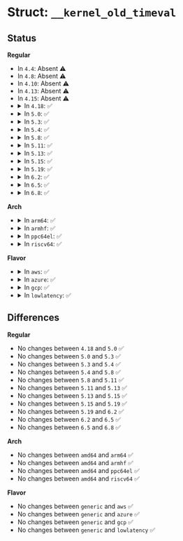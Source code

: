 # Struct: <code>__kernel_old_timeval</code>

## Status
<b>Regular</b>
<ul>
<li>
In <code>4.4</code>: Absent ⚠️
</li>
<li>
In <code>4.8</code>: Absent ⚠️
</li>
<li>
In <code>4.10</code>: Absent ⚠️
</li>
<li>
In <code>4.13</code>: Absent ⚠️
</li>
<li>
In <code>4.15</code>: Absent ⚠️
</li>
<li>
<details>
<summary>In <code>4.18</code>: ✅</summary>

```c
struct __kernel_old_timeval {
    __kernel_long_t tv_sec;
    __kernel_long_t tv_usec;
};
```
</details>
</li>
<li>
<details>
<summary>In <code>5.0</code>: ✅</summary>

```c
struct __kernel_old_timeval {
    __kernel_long_t tv_sec;
    __kernel_long_t tv_usec;
};
```
</details>
</li>
<li>
<details>
<summary>In <code>5.3</code>: ✅</summary>

```c
struct __kernel_old_timeval {
    __kernel_long_t tv_sec;
    __kernel_long_t tv_usec;
};
```
</details>
</li>
<li>
<details>
<summary>In <code>5.4</code>: ✅</summary>

```c
struct __kernel_old_timeval {
    __kernel_long_t tv_sec;
    __kernel_long_t tv_usec;
};
```
</details>
</li>
<li>
<details>
<summary>In <code>5.8</code>: ✅</summary>

```c
struct __kernel_old_timeval {
    __kernel_long_t tv_sec;
    __kernel_long_t tv_usec;
};
```
</details>
</li>
<li>
<details>
<summary>In <code>5.11</code>: ✅</summary>

```c
struct __kernel_old_timeval {
    __kernel_long_t tv_sec;
    __kernel_long_t tv_usec;
};
```
</details>
</li>
<li>
<details>
<summary>In <code>5.13</code>: ✅</summary>

```c
struct __kernel_old_timeval {
    __kernel_long_t tv_sec;
    __kernel_long_t tv_usec;
};
```
</details>
</li>
<li>
<details>
<summary>In <code>5.15</code>: ✅</summary>

```c
struct __kernel_old_timeval {
    __kernel_long_t tv_sec;
    __kernel_long_t tv_usec;
};
```
</details>
</li>
<li>
<details>
<summary>In <code>5.19</code>: ✅</summary>

```c
struct __kernel_old_timeval {
    __kernel_long_t tv_sec;
    __kernel_long_t tv_usec;
};
```
</details>
</li>
<li>
<details>
<summary>In <code>6.2</code>: ✅</summary>

```c
struct __kernel_old_timeval {
    __kernel_long_t tv_sec;
    __kernel_long_t tv_usec;
};
```
</details>
</li>
<li>
<details>
<summary>In <code>6.5</code>: ✅</summary>

```c
struct __kernel_old_timeval {
    __kernel_long_t tv_sec;
    __kernel_long_t tv_usec;
};
```
</details>
</li>
<li>
<details>
<summary>In <code>6.8</code>: ✅</summary>

```c
struct __kernel_old_timeval {
    __kernel_long_t tv_sec;
    __kernel_long_t tv_usec;
};
```
</details>
</li>
</ul>
<b>Arch</b>
<ul>
<li>
<details>
<summary>In <code>arm64</code>: ✅</summary>

```c
struct __kernel_old_timeval {
    __kernel_long_t tv_sec;
    __kernel_long_t tv_usec;
};
```
</details>
</li>
<li>
<details>
<summary>In <code>armhf</code>: ✅</summary>

```c
struct __kernel_old_timeval {
    __kernel_long_t tv_sec;
    __kernel_long_t tv_usec;
};
```
</details>
</li>
<li>
<details>
<summary>In <code>ppc64el</code>: ✅</summary>

```c
struct __kernel_old_timeval {
    __kernel_long_t tv_sec;
    __kernel_long_t tv_usec;
};
```
</details>
</li>
<li>
<details>
<summary>In <code>riscv64</code>: ✅</summary>

```c
struct __kernel_old_timeval {
    __kernel_long_t tv_sec;
    __kernel_long_t tv_usec;
};
```
</details>
</li>
</ul>
<b>Flavor</b>
<ul>
<li>
<details>
<summary>In <code>aws</code>: ✅</summary>

```c
struct __kernel_old_timeval {
    __kernel_long_t tv_sec;
    __kernel_long_t tv_usec;
};
```
</details>
</li>
<li>
<details>
<summary>In <code>azure</code>: ✅</summary>

```c
struct __kernel_old_timeval {
    __kernel_long_t tv_sec;
    __kernel_long_t tv_usec;
};
```
</details>
</li>
<li>
<details>
<summary>In <code>gcp</code>: ✅</summary>

```c
struct __kernel_old_timeval {
    __kernel_long_t tv_sec;
    __kernel_long_t tv_usec;
};
```
</details>
</li>
<li>
<details>
<summary>In <code>lowlatency</code>: ✅</summary>

```c
struct __kernel_old_timeval {
    __kernel_long_t tv_sec;
    __kernel_long_t tv_usec;
};
```
</details>
</li>
</ul>

## Differences
<b>Regular</b>
<ul>
<li>
No changes between <code>4.18</code> and <code>5.0</code> ✅
</li>
<li>
No changes between <code>5.0</code> and <code>5.3</code> ✅
</li>
<li>
No changes between <code>5.3</code> and <code>5.4</code> ✅
</li>
<li>
No changes between <code>5.4</code> and <code>5.8</code> ✅
</li>
<li>
No changes between <code>5.8</code> and <code>5.11</code> ✅
</li>
<li>
No changes between <code>5.11</code> and <code>5.13</code> ✅
</li>
<li>
No changes between <code>5.13</code> and <code>5.15</code> ✅
</li>
<li>
No changes between <code>5.15</code> and <code>5.19</code> ✅
</li>
<li>
No changes between <code>5.19</code> and <code>6.2</code> ✅
</li>
<li>
No changes between <code>6.2</code> and <code>6.5</code> ✅
</li>
<li>
No changes between <code>6.5</code> and <code>6.8</code> ✅
</li>
</ul>
<b>Arch</b>
<ul>
<li>
No changes between <code>amd64</code> and <code>arm64</code> ✅
</li>
<li>
No changes between <code>amd64</code> and <code>armhf</code> ✅
</li>
<li>
No changes between <code>amd64</code> and <code>ppc64el</code> ✅
</li>
<li>
No changes between <code>amd64</code> and <code>riscv64</code> ✅
</li>
</ul>
<b>Flavor</b>
<ul>
<li>
No changes between <code>generic</code> and <code>aws</code> ✅
</li>
<li>
No changes between <code>generic</code> and <code>azure</code> ✅
</li>
<li>
No changes between <code>generic</code> and <code>gcp</code> ✅
</li>
<li>
No changes between <code>generic</code> and <code>lowlatency</code> ✅
</li>
</ul>
